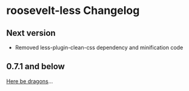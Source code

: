 # roosevelt-less Changelog

## Next version

- Removed less-plugin-clean-css dependency and minification code

## 0.7.1 and below

[Here be dragons](https://en.wikipedia.org/wiki/Here_be_dragons)...
